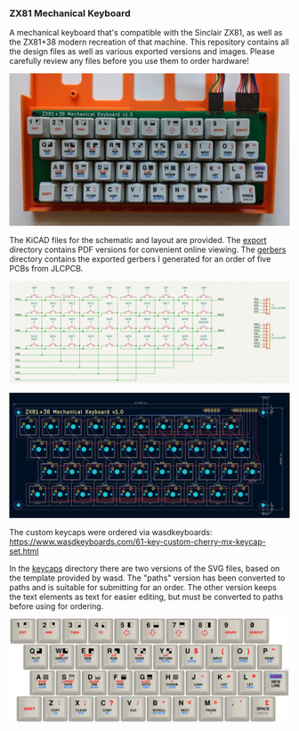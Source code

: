 ### ZX81 Mechanical Keyboard

A mechanical keyboard that's compatible with the Sinclair ZX81, as well as the
ZX81+38 modern recreation of that machine.  This repository contains all the
design files as well as various exported versions and images.  Please carefully
review any files before you use them to order hardware!

![keyboard with custom keycaps](images/keyboard-with-custom-keycaps.jpg)

The KiCAD files for the schematic and layout are provided.
The [export](export/) directory contains PDF versions for convenient online
viewing.  The [gerbers](gerbers/) directory contains the exported gerbers
I generated for an order of five PCBs from JLCPCB.

![schematic](export/zx81-kbd.schematic.png)

![layout](export/zx81-kbd.layout.png)

The custom keycaps were ordered via wasdkeyboards:
https://www.wasdkeyboards.com/61-key-custom-cherry-mx-keycap-set.html

In the [keycaps](keycaps/) directory there are two versions of the SVG files,
based on the template provided by wasd.  The "paths" version has been converted
to paths and is suitable for submitting for an order.  The other version keeps
the text elements as text for easier editing, but must be converted to paths
before using for ordering.

![layout](images/keycaps-design.jpg)

